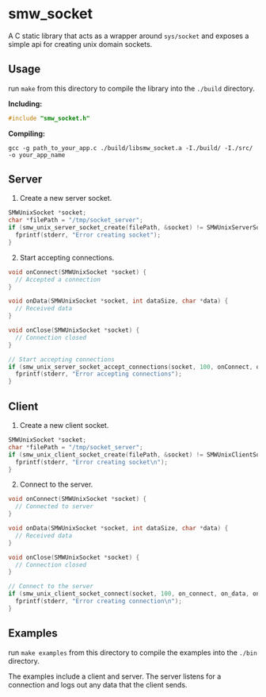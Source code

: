 # smw_socket

A C static library that acts as a wrapper around `sys/socket` and exposes a simple api for creating unix domain sockets.

## Usage

run `make` from this directory to compile the library into the `./build` directory.

**Including:**

```c
#include "smw_socket.h"
```

**Compiling:**

```shell
gcc -g path_to_your_app.c ./build/libsmw_socket.a -I./build/ -I./src/ -o your_app_name
```

## Server

1. Create a new server socket.

```c
SMWUnixSocket *socket;
char *filePath = "/tmp/socket_server";
if (smw_unix_server_socket_create(filePath, &socket) != SMWUnixServerSocketConnectErrorNone) {
  fprintf(stderr, "Error creating socket");
}
```

2. Start accepting connections.

```c
void onConnect(SMWUnixSocket *socket) {
  // Accepted a connection
}

void onData(SMWUnixSocket *socket, int dataSize, char *data) {
  // Received data
}

void onClose(SMWUnixSocket *socket) {
  // Connection closed
}

// Start accepting connections
if (smw_unix_server_socket_accept_connections(socket, 100, onConnect, onData, onClose) != SMWUnixServerSocketConnectErrorNone) {
  fprintf(stderr, "Error accepting connections");
}
```

## Client

1. Create a new client socket.

```c
SMWUnixSocket *socket;
char *filePath = "/tmp/socket_server";
if (smw_unix_client_socket_create(filePath, &socket) != SMWUnixClientSocketConnectErrorNone) {
  fprintf(stderr, "Error creating socket\n");
}
```

2. Connect to the server.

```c
void onConnect(SMWUnixSocket *socket) {
  // Connected to server
}

void onData(SMWUnixSocket *socket, int dataSize, char *data) {
  // Received data
}

void onClose(SMWUnixSocket *socket) {
  // Connection closed
}

// Connect to the server
if (smw_unix_client_socket_connect(socket, 100, on_connect, on_data, on_close) != SMWUnixClientSocketConnectErrorNone) {
  fprintf(stderr, "Error creating connection\n");
}
```

## Examples

run `make examples` from this directory to compile the examples into the `./bin` directory.

The examples include a client and server. The server listens for a connection and logs out any data that the client sends.

